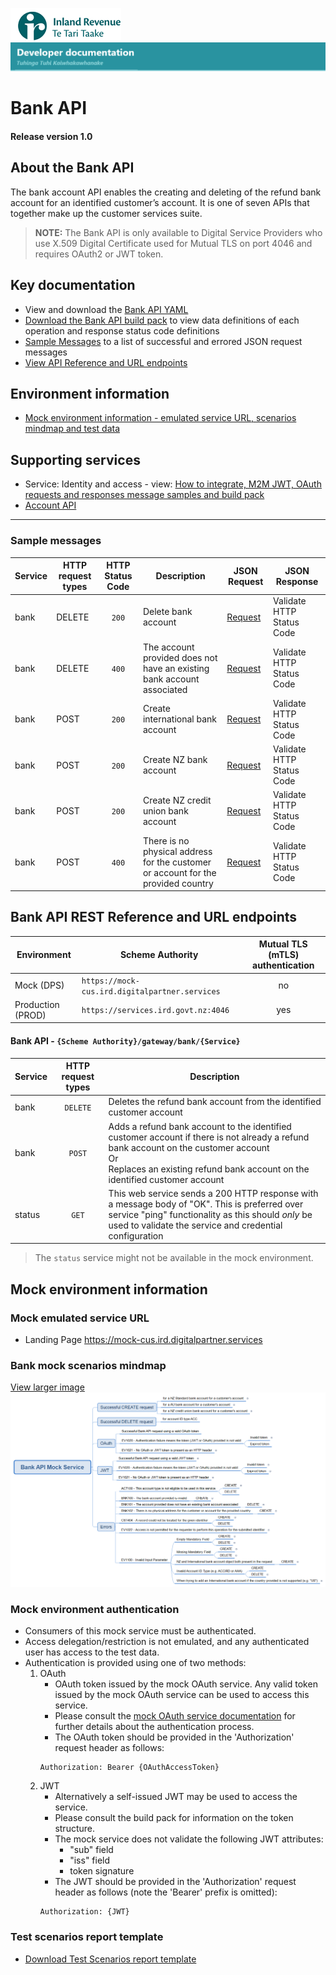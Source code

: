 
![IRD logo](../../Images/IRlogo.gif)
![Software Dev](../../Images/SoftwareDev.png)

# Bank API 

#### Release version 1.0

## About the Bank API 

The bank account API enables the creating and deleting of the refund bank account for an identified customer’s account. It is one of seven APIs that together make up the customer services suite.

>**NOTE:** The Bank API is only available to Digital Service Providers who use X.509 Digital Certificate used for Mutual TLS on port 4046 and requires OAuth2 or JWT token.

## Key documentation
* View and download the [Bank API YAML](Bank%202020-09-30.yaml)
* [Download the Bank API build pack](Build%20pack%20-%20Bank%20API.pdf) to view data definitions of each operation and response status code definitions
* [Sample Messages](#Sample-Messages) to a list of successful and errored JSON request messages 
* [View API Reference and URL endpoints](#Bank-API-REST-Reference)	

## Environment information
* [Mock environment information - emulated service URL, scenarios mindmap and test data](#mock-environment-information)

## Supporting services
* Service: Identity and access - view: [How to integrate, M2M JWT, OAuth requests and responses message samples and build pack](https://github.com/InlandRevenue/Gateway_Services-Access/tree/master/Identity%20and%20Access)
* [Account API](../Account%20API)
---

<a name="Sample-Messages"></a>
### Sample messages

| Service | HTTP request types | HTTP Status Code| Description | JSON Request | JSON Response | 
| -- | -- | :--: | -- | -- | -- | 
| bank | DELETE | `200` | Delete bank account | [Request](sample%20messages/DELETE_200_Delete_bank_request.json) | Validate HTTP Status Code | 
| bank | DELETE | `400` | The account provided does not have an existing bank account associated | [Request](sample%20messages/DELETE_400_Delete_bank_account_provided_does_not_have_an_existing_bank_account.json) | Validate HTTP Status Code  | 
| bank | POST | `200` | Create international bank account | [Request](sample%20messages/POST_200_bank_Create_international_bank_account_request.json) | Validate HTTP Status Code  | 
| bank | POST | `200` | Create NZ bank account | [Request](sample%20messages/POST_200_bank_Create_NZ_bank_account_request.json) | Validate HTTP Status Code  | 
| bank | POST | `200` | Create NZ credit union bank account | [Request](sample%20messages/POST_200_bank_Create_NZ_credit_union_bank_account.json) | Validate HTTP Status Code  | 
| bank | POST | `400` | There is no physical address for the customer or account for the provided country | [Request](sample%20messages/POST_400_bank_no_physical_address_for_the_customer_request.json) | Validate HTTP Status Code  | 


<a name="Bank-API-REST-Reference"></a>
## Bank API REST Reference and URL endpoints

| Environment | Scheme Authority | Mutual TLS (mTLS) authentication |
| --- | --- | :---: |
| Mock (DPS)| `https://mock-cus.ird.digitalpartner.services`| no |
| Production (PROD) | `https://services.ird.govt.nz:4046`| yes |

#### Bank API - `{Scheme Authority}/gateway/bank/{Service}`
| Service | HTTP request types | Description | 
| -- | :--: | -- | 
| bank |  `DELETE` | Deletes the refund bank account from the identified customer account |
| bank |  `POST` | Adds a refund bank account to the identified customer account if there is not already a refund bank account on the customer account<br/>Or<br/>Replaces an existing refund bank account on the identified customer account  |
| status | `GET` | This web service sends a 200 HTTP response with a message body of "OK". This is preferred over service "ping" functionality as this should *only* be used to validate the service and credential configuration | 

> The `status` service might not be available in the mock environment.

<a name="mock-environment-information"></a>
## Mock environment information

### Mock emulated service URL
* Landing Page https://mock-cus.ird.digitalpartner.services 

### Bank mock scenarios mindmap

[View larger image](../images/Bank%20API%20Mock%20Service.png)
![Mock Scenarios](../images/Bank%20API%20Mock%20Service.png)

### Mock environment authentication
   * Consumers of this mock service must be authenticated.
   * Access delegation/restriction is not emulated, and any authenticated user has access to the test data.
   * Authentication is provided using one of two methods:
     1. OAuth
        * OAuth token issued by the mock OAuth service. Any valid token issued by the mock OAuth service can be used to access this service.
        * Please consult the [mock OAuth service documentation](https://mock-oauth.ird.digitalpartner.services/) for further details about the authentication process.
        * The OAuth token should be provided in the 'Authorization' request header as follows:
        ```
        Authorization: Bearer {OAuthAccessToken}
        ```
     2. JWT
        * Alternatively a self-issued JWT may be used to access the service.
        * Please consult the build pack for information on the token structure.
        * The mock service does not validate the following JWT attributes:
            * "sub" field
            * "iss" field
            * token signature
        * The JWT should be provided in the 'Authorization' request header as follows (note the 'Bearer' prefix is omitted):
        ```
        Authorization: {JWT}
        ```
		
### Test scenarios report template

- [Download Test Scenarios report template](Bank%20API%20-%20Test%20Report%20Template_v1.1.docx) 



